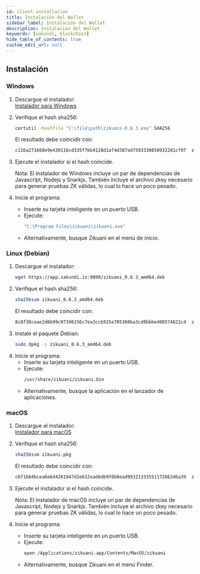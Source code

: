 ```yaml
---
id: client-installation
title: Instalación del Wallet
sidebar_label: Instalación del Wallet
description: Instalación del Wallet
keywords: [sakundi, blockchain]
hide_table_of_contents: true
custom_edit_url: null
---
```



## Instalación

### Windows

1. Descargue el instalador:  
[Instalador para Windows](https://app.sakundi.io:9090/zikuani-0.6.3.exe)

2. Verifique el hash sha256:
    ```bash
    certutil -hashfile "C:\file\path\zikuani-0.6.3.exe" SHA256
    ```
    El resultado debe coincidir con:
    ```bash
    c116a271668e9e430116cd335f7bb4128d1af4d387ad7593330850932281cf07  zikuani-0.6.3.exe
    ```
3. Ejecute el instalador si el hash coincide.

    Nota: El instalador de Windows incluye un par de dependencias de Javascript, Nodejs y Snarkjs. También incluye el archivo zkey necesario para generar pruebas ZK válidas, lo cual lo hace un poco pesado.

4. Inicie el programa:  
    * Inserte su tarjeta inteligente en un puerto USB.  
    * Ejecute: 
        ```bash
        "C:\Program Files\zikuani\zikuani.exe"
        ```
    * Alternativamente, busque Zikuani en el menú de inicio.

### Linux (Debian)

1. Descargue el instalador:
    ```bash
    wget https://app.sakundi.io:9090/zikuani_0.6.3_amd64.deb
    ```
2. Verifique el hash sha256:
    ```bash
    sha256sum zikuani_0.6.3_amd64.deb
    ```
    El resultado debe coincidir con:
    ```bash
    8c8f38ceae2d6b99c07396156c7ea3ccb915e705360ba3cd8bbbe408574622c4  zikuani_0.6.3_amd64.deb
    ```
3. Instale el paquete Debian:
    ```bash
    sudo dpkg -i zikuani_0.6.3_amd64.deb
    ```
4. Inicie el programa:
    * Inserte su tarjeta inteligente en un puerto USB.  
    * Ejecute: 
        ```bash
        /usr/share/zikuani/zikuani.bin
        ```
    * Alternativamente, busque la aplicación en el lanzador de aplicaciones.

### macOS

1. Descargue el instalador:  
[Instalador para macOS](https://app.sakundi.io:9090/zikuani.pkg)

2. Verifique el hash sha256:
    ```bash
    sha256sum zikuani.pkg
    ```
    El resultado debe coincidir con:
    ```bash
    c671b84bcea6e6d4261947d2e612ead6db9f0b8ead99321333551172662d6a39  zikuani.pkg
    ```
3. Ejecute el instalador si el hash coincide.

    Nota: El instalador de macOS incluye un par de dependencias de Javascript, Nodejs y Snarkjs. También incluye el archivo zkey necesario para generar pruebas ZK válidas, lo cual lo hace un poco pesado.

4. Inicie el programa:  
    * Inserte su tarjeta inteligente en un puerto USB.  
    * Ejecute: 
        ```bash
        open /Applications/zikuani.app/Contents/MacOS/zikuani
        ```
    * Alternativamente, busque Zikuani en el menú Finder.
